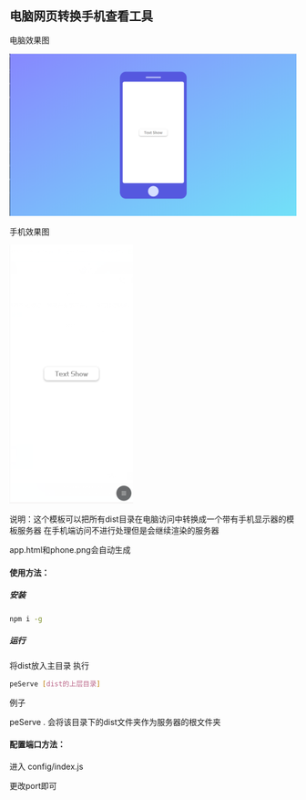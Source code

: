 ## 电脑网页转换手机查看工具

电脑效果图

![电脑效果图](./other/README/render.png)

手机效果图

<img src="./other/README/render-phone.png" alt="手机效果图" style="zoom: 50%;" />

说明：这个模板可以把所有dist目录在电脑访问中转换成一个带有手机显示器的模板服务器
在手机端访问不进行处理但是会继续渲染的服务器

app.html和phone.png会自动生成

#### 使用方法：
##### 安装
```bash
npm i -g
```
##### 运行
将dist放入主目录 执行

```bash
peServe [dist的上层目录]
```

例子

peServe . 会将该目录下的dist文件夹作为服务器的根文件夹

#### 配置端口方法：

进入 config/index.js

更改port即可